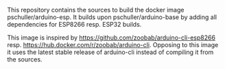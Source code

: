This repository contains the sources to build the docker image pschuller/arduino-esp. It builds upon pschuller/arduino-base by adding all dependencies for ESP8266 resp. ESP32 builds.

This image is inspired by https://github.com/zoobab/arduino-cli-esp8266 resp. https://hub.docker.com/r/zoobab/arduino-cli. Opposing to this image it uses the latest stable release of arduino-cli instead of compiling it from the sources.

